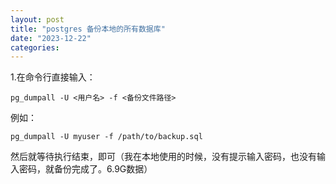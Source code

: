 ```yaml
---
layout: post
title: "postgres 备份本地的所有数据库"
date: "2023-12-22"
categories: 
---
```

<p>1.在命令行直接输入：</p>

<pre>
<code>pg_dumpall -U &lt;用户名&gt; -f &lt;备份文件路径&gt;</code></pre>

<p>例如：</p>

<pre>
<code>pg_dumpall -U myuser -f /path/to/backup.sql</code></pre>

<p>然后就等待执行结束，即可（我在本地使用的时候，没有提示输入密码，也没有输入密码，就备份完成了。6.9G数据）</p>


